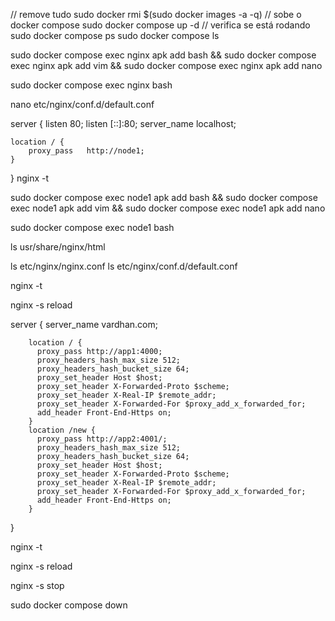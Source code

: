 // remove tudo
sudo docker rmi $(sudo docker images -a -q) 
// sobe o docker compose
sudo docker compose up -d
// verifica se está rodando
sudo docker compose ps 
sudo docker compose ls 

sudo docker compose exec nginx apk add bash &&
sudo docker compose exec nginx apk add vim &&
sudo docker compose exec nginx apk add nano

sudo docker compose exec nginx bash 

nano etc/nginx/conf.d/default.conf

server {
    listen       80;
    listen  [::]:80;
    server_name  localhost;

    location / {
        proxy_pass   http://node1;     
    }
}
nginx -t

sudo docker compose exec node1 apk add bash &&
sudo docker compose exec node1 apk add vim &&
sudo docker compose exec node1 apk add nano 

sudo docker compose exec node1 bash 

ls usr/share/nginx/html

ls etc/nginx/nginx.conf
ls etc/nginx/conf.d/default.conf

nginx -t

nginx -s reload

server {
        server_name vardhan.com;

        location / {
          proxy_pass http://app1:4000;
          proxy_headers_hash_max_size 512;
          proxy_headers_hash_bucket_size 64;
          proxy_set_header Host $host;
          proxy_set_header X-Forwarded-Proto $scheme;
          proxy_set_header X-Real-IP $remote_addr;
          proxy_set_header X-Forwarded-For $proxy_add_x_forwarded_for;
          add_header Front-End-Https on;
        }
        location /new {
          proxy_pass http://app2:4001/;
          proxy_headers_hash_max_size 512;
          proxy_headers_hash_bucket_size 64;
          proxy_set_header Host $host;
          proxy_set_header X-Forwarded-Proto $scheme;
          proxy_set_header X-Real-IP $remote_addr;
          proxy_set_header X-Forwarded-For $proxy_add_x_forwarded_for;
          add_header Front-End-Https on;
        }
}

nginx -t

nginx -s reload

nginx -s stop

sudo docker compose down